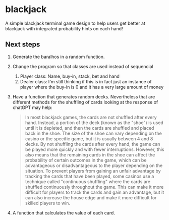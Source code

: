 # blackjack

A simple blackjack terminal game design to help users get better at blackjack with integrated probability hints on each hand!


## Next steps

1. Generate the baralhos in a random function.
2. Change the program so that classes are used instead of sequencial
   1. Player class: Name, buy-in, stack, bet and hand
   2. Dealer class: I'm still thinking if this is in fact just an instance of player where the buy-in is 0 and it has a very large amount of money
3. Have a function that generates random decks. Nevertheless that are different methods for the shuffling of cards looking at the response of chatGPT may help:
   > In most blackjack games, the cards are not shuffled after every hand. Instead, a portion of the deck (known as the "shoe") is used until it is depleted, and then the cards are shuffled and placed back in the shoe. The size of the shoe can vary depending on the casino or the specific game, but it is usually between 4 and 8 decks. By not shuffling the cards after every hand, the game can be played more quickly and with fewer interruptions. However, this also means that the remaining cards in the shoe can affect the probability of certain outcomes in the game, which can be advantageous or disadvantageous to the player depending on the situation. To prevent players from gaining an unfair advantage by tracking the cards that have been played, some casinos use a technique called "continuous shuffling" where the cards are shuffled continuously throughout the game. This can make it more difficult for players to track the cards and gain an advantage, but it can also increase the house edge and make it more difficult for skilled players to win.

4. A function that calculates the value of each card.